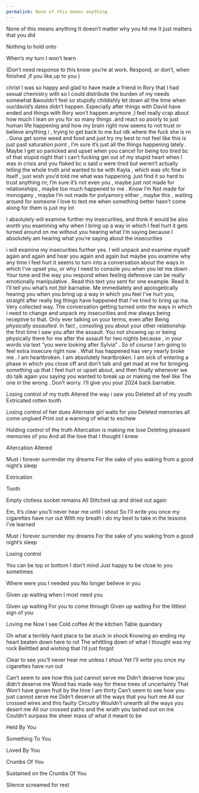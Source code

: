 ```yaml
---
permalink: None of this means anything
---
```

None of this means anything 
It doesn’t matter why you hit me 
It just matters that you did 




Nothing to hold onto 

When’s my turn 
I won’t learn 





(Don’t need response to this know you’re at work. Respond, or don’t, when finished ,if you like,up to you )

christ I was so happy and glad to have made a friend in Rory that I had sexual chemistry with so I  could distribute  the burden of my needs somewhat &wouldn’t feel so stupidly childishly let down all the time when our/david’s dates didn’t happen. Especially after things with David have ended and things with Rory won’t happen anymore ,I feel really crap about how much I lean on you for so many things .and react so poorly to just human life happening  and how my brain right now seems to not trust or believe anything i , trying to get back to me but idk where the fuck she is rn  . Gona get some weed and food and just try my best to not feel like this is just past saturation point , I’m sure it’s just all the things happening lately . Maybe I get so panicked and upset when you cancel for being too tired bc of that stupid night  that I can’t fucking get out of my stupid heart when I was in crisis and you flaked bc u said u were tired but weren’t actually telling the whole truth and wanted to be with Kayla , which was ofc fine in itself , just wish you’d told me what was happening .just find it so hard to trust anything rn; I’m sure it’s not even you , maybe just not made for relationships , maybe too much happened to me . Know I’m
Not made for monogamy ,  maybe I’m not made for polyamory either , maybe this , waiting around for someone I love  to text me when something better hasn’t come along for them is just my lot  





I absolutely will examine further my insecurities, and think it would be also worth you examining why when I bring up a way in which I feel hurt it gets turned around on me without you hearing what I’m saying because I absolutely am hearing what you’re saying about the insecurities


i will examine my insecurities further yes. I will unpack and examine myself again and again and hear you again and again but maybe you examine why any time I feel hurt it seems to turn into a conversation about the ways in which I’ve upset you, or why I need to console you when you let me down .  Your tone and the way you respond when feeling defensive can be really emotionally manipulative . Read this text you sent for one example. Read it. I’ll tell you what’s not _fair_ barnabie. Me immediately and apologetically hearing you when you bring up a way in which you feel I’ve hurt you, straight after really big things have happened that I’ve tried to bring up ina. Very collected way. The conversation getting turned onto the ways in which _i_ need to change and unpack my insecurities and mw always being receptive to that. Only ever talking on your terms, even after  Being *physically assaulted*.  In fact , consoling you about your other relationship the first time I saw you after the assault. You not showing up or being physically there for me after the assault for two nights because , in your words via text “you were looking after Sylvia” . So of _course_ I am going to feel extra insecure right now . What has happened has very nearly broke me . I am heartbroken. I am absolutely heartbroken. I am sick of entering a phase in which you close off and don’t talk and get mad at me for bringing something up that I feel hurt or upset about, and then finally whenever we do talk again you saying you wanted to break up or making me feel like
The one in the wrong . Don’t worry. I’ll give you your 2024 back  barnabie. 







Losing control of my truth 
Altered the way i saw you 
Deleted all of my youth 
Extricated rotten tooth 

Losing control of her dues 
Alternate girl waits for you 
Deleted memories all come unglued 
Print out a warning of what to eschew 

Holding control of the truth 
Altercation is making me lose 
Deleting pleasant memories of you 
And all the love that I thought I knew 



Altercation 
Altered 

Must i forever surrender my dreams 
For the sake of you waking from a good night’s sleep 


Extrication 

Tooth 

Empty clotless socket remains 
All Stitched up and dried out again 



Em, 
It’s clear you’ll never hear me until i shout 
So I’ll write you once my cigarettes have run out 
With my breath i do my best to take in the lessons I’ve learned 



Must i forever surrender my dreams 
For the sake of you waking from a good night’s sleep 

Losing control 

You can be top or bottom I don’t mind 
Just happy to be close to you sometimes 




Where were you 
I needed you 
No longer believe in you 

Given up waiting when I most need you 

Given up waiting 
For you to come through 
Given up waiting 
For the littlest sign of you 

Loving me 
Now I see 
Cold coffee 
At the kitchen 
Table quandary 


Oh what a terribly hard place to be stuck in shock 
Knowing an ending my heart beaten down here to rot 
The whittling down of what I thought was my rock 
Belittled and wishing that I’d just forgot 

Clear to see you’ll never hear me unless I shout 
Yet I’ll write you once my cigarettes have run out 


Can’t seem to see how this just cannot serve me 
Didn’t deserve how you didn’t deserve me
Wood has made way for these trees of uncertainty
That Won’t have grown fruit by the time I am thirty 
Can’t seem to see how you just cannot serve me 
Didn’t deserve all the ways that you hurt me 
All our crossed wires and this faulty Circuitry 
Wouldn’t unearth all the ways you desert me 
All our crossed paths and the wrath you lashed out on me 
Couldn’t surpass the sheer mass of what it meant to be 

Held 
By 
You 

Something 
To 
You 


Loved 
By
You 

Crumbs 
Of
You

Sustained on the 
Crumbs 
Of 
You 



Silence screamed for rest